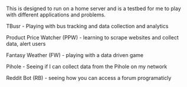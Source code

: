 This is designed to run on a home server and is a testbed for me to play with different applications and problems.

TBusr - Playing with bus tracking and data collection and analytics

Product Price Watcher (PPW) - learning to scrape websites and collect data, alert users

Fantasy Weather (FW) - playing with a data driven game

Pihole - Seeing if I can collect data from the Pihole on my network

Reddit Bot (RB) - seeing how you can access a forum programaticly
